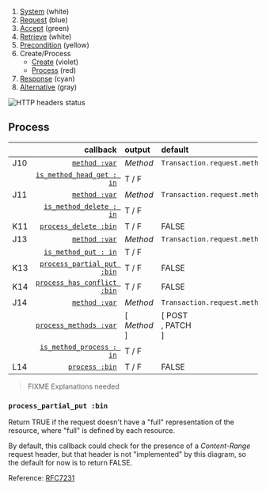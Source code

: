 1. [System](README_system.md) (white)
1. [Request](README_request.md) (blue)
1. [Accept](README_accept.md) (green)
1. [Retrieve](README_retrieve.md) (white)
1. [Precondition](README_precondition.md) (yellow)
1. Create/Process
    * [Create](README_create.md) (violet)
    * [Process](README_process.md) (red)
1. [Response](README_response.md) (cyan)
1. [Alternative](README_alternative.md) (gray)

![HTTP headers status](https://rawgithub.com/for-GET/http-decision-diagram/master/httpdd.png)

## Process

| | callback | output | default
|:-- | ---: | :--- | :---
|J10 | [`method :var`](#method-var) | *Method* | `Transaction.request.method`
| | [`is_method_head_get : in`](#is_method_head_get--in) | T / F |
|J11 | [`method :var`](#method-var) | *Method* | `Transaction.request.method`
| | [`is_method_delete : in`](#is_method_delete--in) | T / F |
|K11 | [`process_delete :bin`](#process_delete-bin) | T / F | FALSE
|J13 | [`method :var`](#method-var) | *Method* | `Transaction.request.method`
| | [`is_method_put : in`](#is_method_put--in) | T / F |
|K13 | [`process_partial_put :bin`](#process_partial_put-var) | T / F | FALSE
|K14 | [`process_has_conflict :bin`](#process_has_conflict-bin) | T / F | FALSE
|J14 | [`method :var`](#method-var) | *Method* | `Transaction.request.method`
| | [`process_methods :var`](#process_methods-var) | [ *Method* ] | [ POST<br>, PATCH<br>]
| | [`is_method_process : in`](#is_method_process--in) | T / F |
|L14 | [`process :bin`](#process-bin) | T / F | FALSE

> FIXME Explanations needed

### `process_partial_put :bin`

Return TRUE if the request doesn't have a "full" representation of the resource, where "full" is defined by each resource.

By default, this callback could check for the presence of a _Content-Range_ request header, but that header is not "implemented" by this diagram, so the default for now is to return FALSE.

Reference: [RFC7231](http://tools.ietf.org/html/rfc7231#section-4.3.4)
